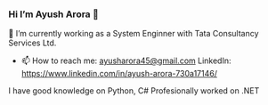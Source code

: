 ### Hi I’m Ayush Arora 👋

🔭 I’m currently working as a System Enginner with Tata Consultancy Services Ltd.
- 📫 How to reach me: ayusharora45@gmail.com 
LinkedIn:	https://www.linkedin.com/in/ayush-arora-730a17146/

I have good knowledge on Python, C# Profesionally worked on .NET


<!--
**ayusharora45/ayusharora45** is a ✨ _special_ ✨ repository because its `README.md` (this file) appears on your GitHub profile.

Here are some ideas to get you started:

- 🔭 I’m currently working as a System Enginner with Tata Consultancy Services Ltd.
**🌱 I’m currently learning ...
**👯 I’m looking to collaborate on ...
- 🤔 I’m looking for help with ...
- 💬 Ask me about ...
- 📫 How to reach me: ayusharora45@gmail.com or you can connect on LinkedIn:	https://www.linkedin.com/in/ayush-arora-730a17146/
**😄 Pronouns: ...
**⚡ Fun fact: ...

I have good knowledge on Python, C# Profesionally worked on .NET
-->
